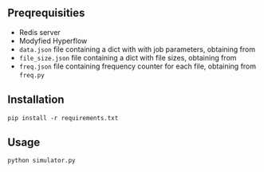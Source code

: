 ## Preqrequisities
 - Redis server
 - Modyfied Hyperflow
 - ``data.json`` file containing a dict with with job parameters, obtaining from 
 - ``file_size.json`` file containing a dict with file sizes, obtaining from
 - ``freq.json`` file containing frequency counter for each file, obtaining from ``freq.py``

## Installation
```
pip install -r requirements.txt
```

## Usage
```
python simulator.py
```
